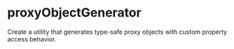 # proxyObjectGenerator
 Create a utility that generates type-safe proxy objects with  custom property access behavior.
